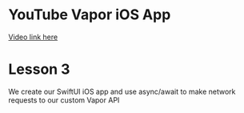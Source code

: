 # YouTube Vapor iOS App

[Video link here](https://youtu.be/TyigCzPoLak)

# Lesson 3
We create our SwiftUI iOS app and use async/await to make network requests to our custom Vapor API